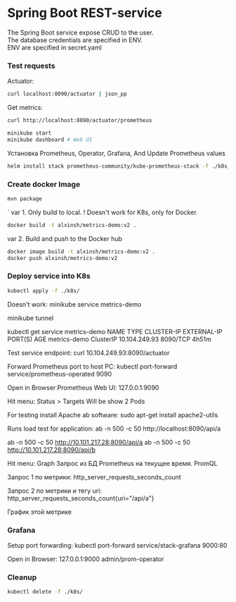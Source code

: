 # Spring Boot REST-service
The Spring Boot service expose CRUD to the user.  
The database credentials are specified in ENV.  
ENV are specified in secret.yaml

### Test requests
Actuator:
```bash
curl localhost:8090/actuator | json_pp
```

Get metrics:
```bash
curl http://localhost:8090/actuator/prometheus

minikube start
minikube dashboard # Web UI
```
Установка Prometheus, Operator, Grafana,
And Update Prometheus values
```bash
helm install stack prometheus-community/kube-prometheus-stack -f ./k8s_prometheus/prometheus.yaml
```

### Create docker Image
```bash
mvn package
```
`
var 1. Only build to local.
! Doesn't work for K8s, only for Docker.
```bash
docker build -t alxinsh/metrics-demo:v2 .
```

var 2. Build and push to the Docker hub
```bash
docker image build -t alxinsh/metrics-demo:v2 .
docker push alxinsh/metrics-demo:v2
```

### Deploy service into K8s
```bash
kubectl apply -f ./k8s/
```

Doesn't work:
minikube service metrics-demo

minikube tunnel

kubectl get service metrics-demo
NAME           TYPE        CLUSTER-IP      EXTERNAL-IP   PORT(S)    AGE
metrics-demo   ClusterIP   10.104.249.93   <none>        8090/TCP   4h51m

Test service endpoint:
curl 10.104.249.93:8090/actuator

Forward Prometheus port to host PC:
kubectl port-forward service/prometheus-operated  9090

Open in Browser Prometheus Web UI:
127.0.0.1:9090

Hit menu: Status > Targets
Will be show 2 Pods

For testing install Apache ab software:
sudo apt-get install apache2-utils

Runs load test for application:
ab -n 500 -c 50 http://localhost:8090/api/a

ab -n 500 -c 50 http://10.101.217.28:8090/api/a
ab -n 500 -c 50 http://10.101.217.28:8090/api/b

Hit menu: Graph
Запрос из БД Prometheus на текущее время. PromQL

Запрос 1 по метрики:
http_server_requests_seconds_count

Запрос 2 по метрики и тегу uri:
http_server_requests_seconds_count{uri="/api/a"}

График этой метрике

### Grafana
Setup port forwarding:
kubectl port-forward service/stack-grafana  9000:80

Open in Browser: 127.0.0.1:9000
admin/prom-operator

### Cleanup
```bash
kubectl delete -f ./k8s/ 
```

